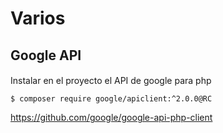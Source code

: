 # Varios

## Google API

#### 
Instalar en el proyecto el API de google para php
```
$ composer require google/apiclient:^2.0.0@RC
```
https://github.com/google/google-api-php-client
